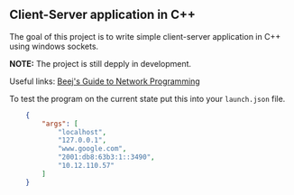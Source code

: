 ## Client-Server application in C++

The goal of this project is to write simple client-server application in C++ 
using windows sockets. 

**NOTE:** The project is still depply in development.

Useful links: [Beej's Guide to Network Programming](https://beej.us/guide/bgnet/html/split/index.html)

To test the program on the current state put this into your `launch.json` file.

```json
    {
        "args": [
            "localhost",
            "127.0.0.1",
            "www.google.com",
            "2001:db8:63b3:1::3490",
            "10.12.110.57"
        ]
    }
```